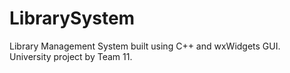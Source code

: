 # LibrarySystem
Library Management System built using C++ and wxWidgets GUI. University project by Team 11.
